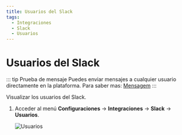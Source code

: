 ```yaml
---
title: Usuarios del Slack
tags:
  - Integraciones
  - Slack
  - Usuarios
---
```

# Usuarios del Slack

::: tip Prueba de mensaje
Puedes enviar mensajes a cualquier usuario directamente en la plataforma. Para saber mas: [Mensagem](message)
:::

Visualizar los usuarios del Slack.

1. Acceder al menú **Configuraciones** -> **Integraciones** -> **Slack** -> **Usuarios**.

   ![Usuarios](https://cdn.phishx.io/phishx-docs/images/phishx_integrations_slack_import_users_01.webp)
